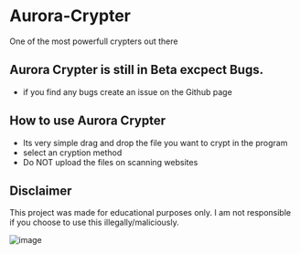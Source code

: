 # Aurora-Crypter
One of the most powerfull crypters out there

## Aurora Crypter is still in Beta excpect Bugs.
- if you find any bugs create an issue on the Github page

## How to use Aurora Crypter
- Its very simple drag and drop the file you want to crypt in the program
- select an cryption method
- Do NOT upload the files on scanning websites


## Disclaimer
This project was made for educational purposes only. I am not responsible if you choose to use this illegally/maliciously.

![image](https://github.com/AlexDorame/AuroraCrypter/assets/166144023/d371376b-e8f4-4dec-88a6-211e2f3b56d0)
